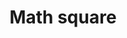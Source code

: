 ---
title: Math square
tags: ["math", "square", "geometry", "equation", "calculation", "shape", "measurement"]
icon: math-square
svg: '<svg xmlns="http://www.w3.org/2000/svg" width="24" height="24" fill="none" viewBox="0 0 24 24" stroke-width="1.5" stroke-linecap="round" stroke-linejoin="round" stroke="currentColor"><path d="M7 15.625h3.5m3.25-5.5h3.5m-3.5-2.5h3.5m-10.5 1.25h2m0 0h2m-2 0v-2m0 2v2m5.35 6.25 1.414-1.414m0 0 1.415-1.414m-1.415 1.414L14.1 14.296m1.414 1.415 1.415 1.414M3 9.4c0-2.24 0-3.36.436-4.216a4 4 0 0 1 1.748-1.748C6.04 3 7.16 3 9.4 3h5.2c2.24 0 3.36 0 4.216.436a4 4 0 0 1 1.748 1.748C21 6.04 21 7.16 21 9.4v5.2c0 2.24 0 3.36-.436 4.216a4 4 0 0 1-1.748 1.748C17.96 21 16.84 21 14.6 21H9.4c-2.24 0-3.36 0-4.216-.436a4 4 0 0 1-1.748-1.748C3 17.96 3 16.84 3 14.6z"/></svg>'
---